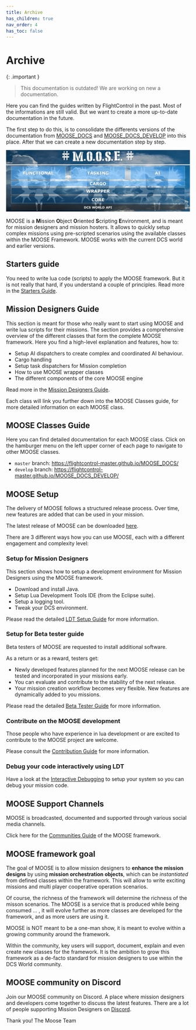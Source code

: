 ```yaml
---
title: Archive
has_children: true
nav_order: 4
has_toc: false
---
```


# Archive

{: .important }
> This documentation is outdated! We are working on new a documentation.

Here you can find the guides written by FlightControl in the past.
Most of the informations are still valid. But we want to create a more up-to-date
documentation in the future.

The first step to do this, is to consolidate the differents versions of the
documentation from [MOOSE_DOCS] and [MOOSE_DOCS_DEVELOP] into this place.
After that we can create a new documentation step by step.

[MOOSE_DOCS]: https://github.com/FlightControl-Master/MOOSE_DOCS
[MOOSE_DOCS_DEVELOP]: https://github.com/FlightControl-Master/MOOSE_DOCS_DEVELOP

![MOOSE](../images/classes/overview.jpg)

MOOSE is a **M**ission **O**bject **O**riented **S**cripting **E**nvironment, and is meant for mission designers and
mission hosters. It allows to quickly setup complex missions using pre-scripted scenarios using the available classes
within the MOOSE Framework. MOOSE works with the current DCS world and earlier versions.

## Starters guide

You need to write lua code (scripts) to apply the MOOSE framework. But it is not really that hard, if you understand
a couple of principles. Read more in the [Starters Guide](guide-starters.md).

## Mission Designers Guide

This section is meant for those who really want to start using MOOSE and write lua scripts for their missions.
The section provides a comprehensive overview of the different classes that form the complete MOOSE framework.
Here you find a high-level explanation and features, how to:

   * Setup AI dispatchers to create complex and coordinated AI behaviour.
   * Cargo handling
   * Setup task dispatchers for Mission completion
   * How to use MOOSE wrapper classes
   * The different components of the core MOOSE engine

Read more in the [Mission Designers Guide](guide-designers.md).

Each class will link you further down into the MOOSE Classes guide, for more detailed information on each MOOSE class.

## MOOSE Classes Guide

Here you can find detailed documentation for each MOOSE class.
Click on the hamburger menu on the left upper corner of each page to navigate to other MOOSE classes.

- `master` branch: <https://flightcontrol-master.github.io/MOOSE_DOCS/>
- `develop` branch: <https://flightcontrol-master.github.io/MOOSE_DOCS_DEVELOP/>

## MOOSE Setup

The delivery of MOOSE follows a structured release process. Over time, new features are added that can be used in your mission.

The latest release of MOOSE can be downloaded [here](https://github.com/FlightControl-Master/MOOSE/releases).

There are 3 different ways how you can use MOOSE, each with a different engagement and complexity level:

### Setup for Mission Designers

This section shows how to setup a development environment for Mission Designers using the MOOSE framework.

  - Download and install Java.
  - Setup Lua Development Tools IDE (from the Eclipse suite).
  - Setup a logging tool.
  - Tweak your DCS environment.

Please read the detailed [LDT Setup Guide](guide-setup-ldt.md) for more information.

### Setup for Beta tester guide

Beta testers of MOOSE are requested to install additional software.

As a return or as a reward, testers get:

  * Newly developed features planned for the next MOOSE release can be tested and incorporated in your missions early.
  * You can evaluate and contribute to the stability of the next release.
  * Your mission creation workflow becomes very flexible. New features are dynamically added to you missions.

Please read the detailed [Beta Tester Guide](guide-beta-tester.md) for more information.

### Contribute on the MOOSE development

Those people who have experience in lua development or are excited to contribute to the MOOSE project are welcome.

Please consult the [Contribution Guide](guide-contribution.md) for more information.

### Debug your code interactively using LDT

Have a look at the [Interactive Debugging](guide-debug.html) to setup your system so you can debug your mission code.


## MOOSE Support Channels

MOOSE is broadcasted, documented and supported through various social media channels.

Click here for the [Communities Guide](guide-communities.md) of the MOOSE framework.


## MOOSE framework goal

The goal of MOOSE is to allow mission designers to **enhance the mission designs** by using **mission orchestration objects**,
which can be _instantiated_ from defined classes within the framework.
This will allow to write exciting missions and multi player cooperative operation scenarios.

Of course, the richness of the framework will determine the richness of the misson scenarios.
The MOOSE is a service that is produced while being consumed ... ,
it will evolve further as more classes are developed for the framework, and as more users are using it.

MOOSE is NOT meant to be a one-man show, it is meant to evolve within a growing community around the framework.

Within the community, key users will support, document, explain and even create new classes for the framework.
It is the ambition to grow this framework as a de-facto standard for mission designers to use within the DCS World community.


## MOOSE community on Discord

Join our MOOSE community on Discord.
A place where mission designers and developers come together to discuss the latest features.
There are a lot of people supporting Mission Designers on [Discord](https://discord.gg/gj68fm969S).


Thank you!
The Moose Team
